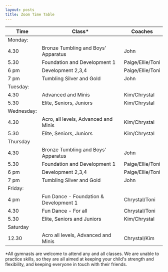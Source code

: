 ```yaml
---
layout: posts
title: Zoom Time Table
---
```


| Time | Class* | Coaches |
| --- | --- | --- |
| Monday: |
| 4.30 | Bronze Tumbling and Boys’ Apparatus | John |
| 5.30 | Foundation and Development 1 | Paige/Ellie/Toni |
| 6 pm | Development 2,3,4 | Paige/Ellie/Toni |
| 7 pm | Tumbling Silver and Gold | John |
| Tuesday: |
| 4.30 | Advanced and Minis | Kim/Chrystal |
| 5.30 | Elite, Seniors, Juniors | Kim/Chrystal |
| Wednesday: |
| 4.30 | Acro, all levels, Advanced and Minis | Kim/Chrystal |          
| 5.30 | Elite, Seniors, Juniors | Kim/Chrystal |
| Thursday |
| 4.30 | Bronze Tumbling and Boys’ Apparatus | John |
| 5.30 | Foundation and Development 1 | Paige/Ellie/Toni |
| 6 pm | Development 2,3,4 | Paige/Ellie/Toni |
| 7 pm | Tumbling Silver and Gold | John |
| Friday: |
| 4 pm | Fun Dance - Foundation & Development 1 | Chrystal/Toni | 
| 4.30 | Fun Dance - For all | Chrystal/Toni |
| 5.30 | Elite, Seniors and Juniors | Kim/Chrystal |
| Saturday |
| 12.30 | Acro all levels, Advanced and Minis | Chrystal/Kim |

*All gymnasts are welcome to attend any and all classes.  We are unable to practice skills, so they are all aimed at keeping your child's strength and flexibility, and keeping everyone in touch with their friends.
